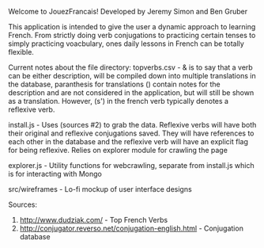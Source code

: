 Welcome to JouezFrancais! Developed by Jeremy Simon and Ben Gruber

This application is intended to give the user a dynamic approach to learning French. From strictly doing verb conjugations to practicing certain tenses to simply practicing voacbulary, ones daily lessons in French can be totally flexible.

Current notes about the file directory:
topverbs.csv - & is to say that a verb can be either description, will be compiled down into multiple translations in the database, paranthesis for translations () contain notes for the description and are not considered in the application, but will still be shown as a translation. However, (s') in the french verb typically denotes a reflexive verb.

install.js - Uses (sources #2) to grab the data. Reflexive verbs will have both their original and reflexive conjugations saved. They will have references to each other in the database and the reflexive verb will have an explicit flag for being reflexive. Relies on explorer module for crawling the page

explorer.js - Utility functions for webcrawling, separate from install.js which is for interacting with Mongo

src/wireframes - Lo-fi mockup of user interface designs



Sources:
1. http://www.dudziak.com/ - Top French Verbs
2. http://conjugator.reverso.net/conjugation-english.html - Conjugation database
